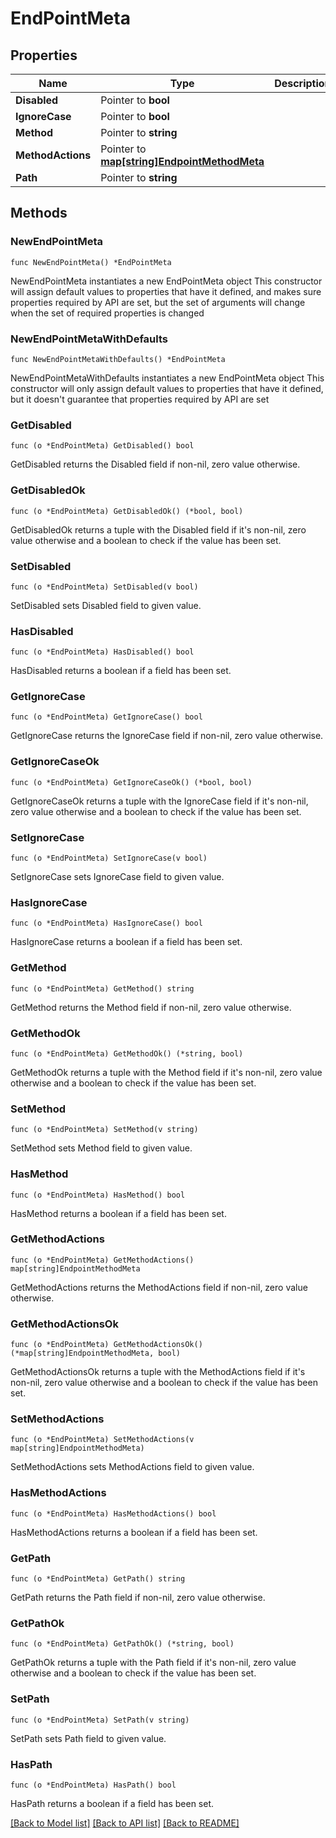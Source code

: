 # EndPointMeta

## Properties

Name | Type | Description | Notes
------------ | ------------- | ------------- | -------------
**Disabled** | Pointer to **bool** |  | [optional] 
**IgnoreCase** | Pointer to **bool** |  | [optional] 
**Method** | Pointer to **string** |  | [optional] 
**MethodActions** | Pointer to [**map[string]EndpointMethodMeta**](EndpointMethodMeta.md) |  | [optional] 
**Path** | Pointer to **string** |  | [optional] 

## Methods

### NewEndPointMeta

`func NewEndPointMeta() *EndPointMeta`

NewEndPointMeta instantiates a new EndPointMeta object
This constructor will assign default values to properties that have it defined,
and makes sure properties required by API are set, but the set of arguments
will change when the set of required properties is changed

### NewEndPointMetaWithDefaults

`func NewEndPointMetaWithDefaults() *EndPointMeta`

NewEndPointMetaWithDefaults instantiates a new EndPointMeta object
This constructor will only assign default values to properties that have it defined,
but it doesn't guarantee that properties required by API are set

### GetDisabled

`func (o *EndPointMeta) GetDisabled() bool`

GetDisabled returns the Disabled field if non-nil, zero value otherwise.

### GetDisabledOk

`func (o *EndPointMeta) GetDisabledOk() (*bool, bool)`

GetDisabledOk returns a tuple with the Disabled field if it's non-nil, zero value otherwise
and a boolean to check if the value has been set.

### SetDisabled

`func (o *EndPointMeta) SetDisabled(v bool)`

SetDisabled sets Disabled field to given value.

### HasDisabled

`func (o *EndPointMeta) HasDisabled() bool`

HasDisabled returns a boolean if a field has been set.

### GetIgnoreCase

`func (o *EndPointMeta) GetIgnoreCase() bool`

GetIgnoreCase returns the IgnoreCase field if non-nil, zero value otherwise.

### GetIgnoreCaseOk

`func (o *EndPointMeta) GetIgnoreCaseOk() (*bool, bool)`

GetIgnoreCaseOk returns a tuple with the IgnoreCase field if it's non-nil, zero value otherwise
and a boolean to check if the value has been set.

### SetIgnoreCase

`func (o *EndPointMeta) SetIgnoreCase(v bool)`

SetIgnoreCase sets IgnoreCase field to given value.

### HasIgnoreCase

`func (o *EndPointMeta) HasIgnoreCase() bool`

HasIgnoreCase returns a boolean if a field has been set.

### GetMethod

`func (o *EndPointMeta) GetMethod() string`

GetMethod returns the Method field if non-nil, zero value otherwise.

### GetMethodOk

`func (o *EndPointMeta) GetMethodOk() (*string, bool)`

GetMethodOk returns a tuple with the Method field if it's non-nil, zero value otherwise
and a boolean to check if the value has been set.

### SetMethod

`func (o *EndPointMeta) SetMethod(v string)`

SetMethod sets Method field to given value.

### HasMethod

`func (o *EndPointMeta) HasMethod() bool`

HasMethod returns a boolean if a field has been set.

### GetMethodActions

`func (o *EndPointMeta) GetMethodActions() map[string]EndpointMethodMeta`

GetMethodActions returns the MethodActions field if non-nil, zero value otherwise.

### GetMethodActionsOk

`func (o *EndPointMeta) GetMethodActionsOk() (*map[string]EndpointMethodMeta, bool)`

GetMethodActionsOk returns a tuple with the MethodActions field if it's non-nil, zero value otherwise
and a boolean to check if the value has been set.

### SetMethodActions

`func (o *EndPointMeta) SetMethodActions(v map[string]EndpointMethodMeta)`

SetMethodActions sets MethodActions field to given value.

### HasMethodActions

`func (o *EndPointMeta) HasMethodActions() bool`

HasMethodActions returns a boolean if a field has been set.

### GetPath

`func (o *EndPointMeta) GetPath() string`

GetPath returns the Path field if non-nil, zero value otherwise.

### GetPathOk

`func (o *EndPointMeta) GetPathOk() (*string, bool)`

GetPathOk returns a tuple with the Path field if it's non-nil, zero value otherwise
and a boolean to check if the value has been set.

### SetPath

`func (o *EndPointMeta) SetPath(v string)`

SetPath sets Path field to given value.

### HasPath

`func (o *EndPointMeta) HasPath() bool`

HasPath returns a boolean if a field has been set.


[[Back to Model list]](../README.md#documentation-for-models) [[Back to API list]](../README.md#documentation-for-api-endpoints) [[Back to README]](../README.md)



